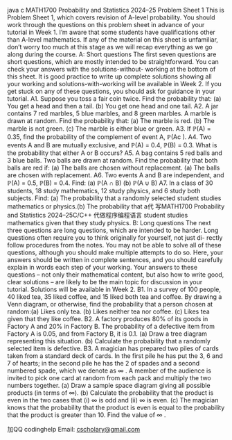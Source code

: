 java c MATH1700 Probability and Statistics 2024–25 Problem Sheet 1 This is Problem Sheet 1, which covers revision of A-level probability. You should work through the questions on this problem sheet in  advance of your tutorial  in Week 1.  I’m aware that some students have qualifications other than A-level  mathematics. If any of the material on this sheet is unfamiliar, don’t worry too  much at this stage as we will recap everything as we go along during the course. A: Short questions The first seven questions are short  questions, which are mostly intended to  be  straightforward. You  can  check  your  answers  with  the  solutions-without- working at the bottom of this sheet.  It is good practice to write up complete  solutions showing all your working and solutions-with-working will be available  in  Week  2.   If  you  get  stuck  on  any  of these  questions,  you  should  ask  for  guidance in your tutorial. A1.  Suppose you toss a fair coin twice. Find the probability that: (a) You get a head and then a tail. (b) You get one head and one tail. A2.   A jar contains  7 red marbles,  5 blue marbles,  and  8 green marbles.   A marble is drawn at random.  Find the probability that: (a) The marble is red. (b) The marble is not green. (c) The marble is either blue or green. A3. If ℙ(A) = 0.35, find the probability of the complement of event A, ℙ(Ac ). A4.  Two events A and B are mutually exclusive, and ℙ(A) = 0.4, ℙ(B) = 0.3. What is the probability that either A or B occurs? A5. A bag contains 5 red balls and 3 blue balls.  Two balls are drawn at random. Find the probability that both balls are red if: (a) The balls are chosen without replacement. (a) The balls are chosen with replacement. A6.  Two events A and B are independent, and ℙ(A) = 0.5, ℙ(B) = 0.4.  Find: (a) ℙ(A ∩ B) (b) ℙ(A ∪ B) A7.  In a class of 30 students, 18 study mathematics, 12 study physics, and 6 study both subjects.  Find: (a) The probability that a randomly selected student studies mathematics or physics.(b) The probability that a代 写MATH1700 Probability and Statistics 2024–25C/C++ 代做程序编程语言 student studies mathematics given that they study physics. B: Long questions The next three questions are long questions, which are intended to be harder. Long questions often require you to think originally for yourself,  not just di- rectly follow procedures from the notes.  You may not be able to solve all of  these questions, although you should make multiple attempts to do so.  Here, your answers should be written in complete sentences, and you should carefully  explain in words each step of your working.  Your answers to these questions – not only their mathematical content, but also how to write good, clear solutions  – are likely to be the main topic for discussion in your tutorial.  Solutions will  be available in Week 2. B1.  In a survey of 100 people, 40 liked tea, 35 liked coffee, and 15 liked both tea and coffee.  By drawing a Venn diagram, or otherwise, find the probability that a person chosen at random:(a) Likes only tea. (b) Likes neither tea nor coffee. (c) Likes tea given that they like coffee. B2.  A factory produces 80% of its goods in Factory A and 20% in Factory B. The probability of a defective item from Factory A is 0.05, and from Factory B, it is 0.1. (a) Draw a tree diagram representing this situation. (b) Calculate the probability that a randomly selected item is defective. B3. A magician has prepared two piles of cards taken from a standard deck of cards.  In the first pile he has put the 3, 6 and 7 of hearts;  in the second pile he has the 2 of spades and a second numbered spade, which we denote as ∞ .  A member of the audience is invited to pick one card at random from each pack and multiply the two numbers together. (a) Draw a sample space diagram giving all possible products (in terms of ∞). (b) Calculate the probability that the product is even in the two cases that (i) ∞ is odd and (ii) ∞ is even. (c) The magician knows that the probability that the product is even is equal to the probability that the product is greater than 10.  Find the value of ∞ .

   加QQ codinghelp Email: cscholary@gmail.com
